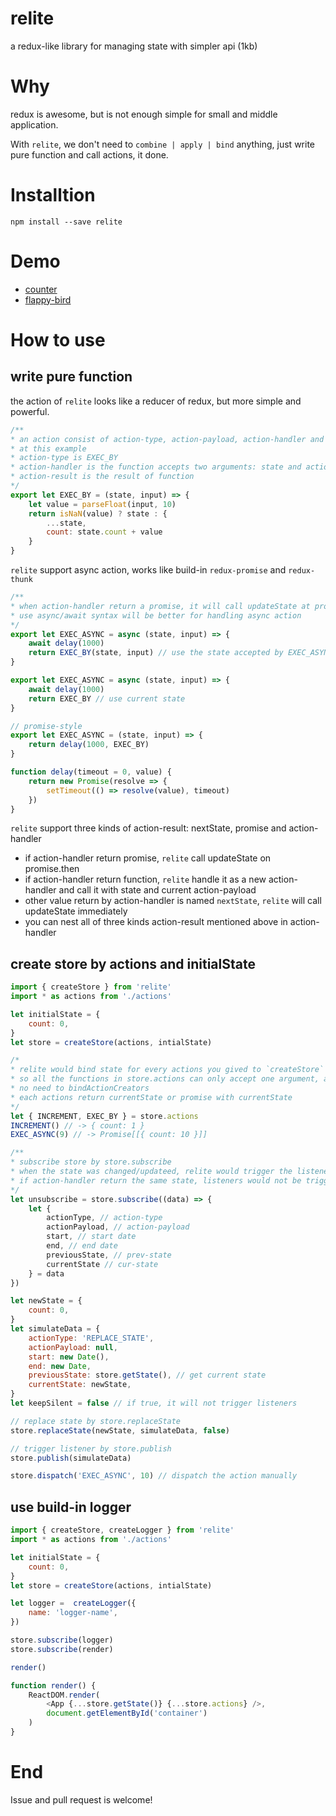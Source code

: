 # relite
a redux-like library for managing state with simpler api (1kb)

# Why
redux is awesome, but is not enough simple for small and middle application. 

With `relite`, we don't need to `combine | apply | bind` anything, just write pure function and call actions, it done.

# Installtion

```shell
npm install --save relite
```

# Demo

- [counter](https://github.com/Lucifier129/relite/tree/master/examples/counter)
- [flappy-bird](https://github.com/Lucifier129/flappy-bird)

# How to use

## write pure function

the action of `relite` looks like a reducer of redux, but more simple and powerful.

```javascript
/**
* an action consist of action-type, action-payload, action-handler and action-result
* at this example
* action-type is EXEC_BY
* action-handler is the function accepts two arguments: state and action-payload
* action-result is the result of function
*/
export let EXEC_BY = (state, input) => {
	let value = parseFloat(input, 10)
	return isNaN(value) ? state : {
		...state,
		count: state.count + value
	}
}
```

`relite` support async action, works like build-in `redux-promise` and `redux-thunk`

```javascript
/**
* when action-handler return a promise, it will call updateState at promise.then
* use async/await syntax will be better for handling async action
*/
export let EXEC_ASYNC = async (state, input) => {
	await delay(1000)
	return EXEC_BY(state, input) // use the state accepted by EXEC_ASYNC, it maybe out of time
}

export let EXEC_ASYNC = async (state, input) => {
	await delay(1000)
	return EXEC_BY // use current state
}

// promise-style
export let EXEC_ASYNC = (state, input) => {
	return delay(1000, EXEC_BY)
}

function delay(timeout = 0, value) {
    return new Promise(resolve => {
        setTimeout(() => resolve(value), timeout)
    })
}
```

`relite` support three kinds of action-result: nextState, promise and action-handler

- if action-handler return promise, `relite` call updateState on promise.then
- if action-handler return function, `relite` handle it as a new action-handler and call it with state and current action-payload
- other value return by action-handler is named `nextState`, `relite` will call updateState immediately
- you can nest all of three kinds action-result mentioned above in action-handler

## create store by actions and initialState

```javascript
import { createStore } from 'relite'
import * as actions from './actions'

let initialState = {
	count: 0,
}
let store = createStore(actions, intialState)

/*
* relite would bind state for every actions you gived to `createStore`
* so all the functions in store.actions can only accept one argument, action-payload
* no need to bindActionCreators
* each actions return currentState or promise with currentState
*/
let { INCREMENT, EXEC_BY } = store.actions
INCREMENT() // -> { count: 1 }
EXEC_ASYNC(9) // -> Promise[[{ count: 10 }]]

/**
* subscribe store by store.subscribe
* when the state was changed/updateed, relite would trigger the listeners
* if action-handler return the same state, listeners would not be triggered
*/
let unsubscribe = store.subscribe((data) => {
	let {
		actionType, // action-type
		actionPayload, // action-payload
		start, // start date
		end, // end date
		previousState, // prev-state
		currentState // cur-state
	} = data
})

let newState = {
	count: 0,
}
let simulateData = {
	actionType: 'REPLACE_STATE',
	actionPayload: null,
	start: new Date(),
	end: new Date,
	previousState: store.getState(), // get current state
	currentState: newState,
}
let keepSilent = false // if true, it will not trigger listeners

// replace state by store.replaceState
store.replaceState(newState, simulateData, false)

// trigger listener by store.publish
store.publish(simulateData)

store.dispatch('EXEC_ASYNC', 10) // dispatch the action manually

```

## use build-in logger

```javascript
import { createStore, createLogger } from 'relite'
import * as actions from './actions'

let initialState = {
	count: 0,
}
let store = createStore(actions, intialState)

let logger =  createLogger({
	name: 'logger-name',
})

store.subscribe(logger)
store.subscribe(render)

render()

function render() {
	ReactDOM.render(
		<App {...store.getState()} {...store.actions} />,
		document.getElementById('container')
	)
}
```

# End
Issue and pull request is welcome!